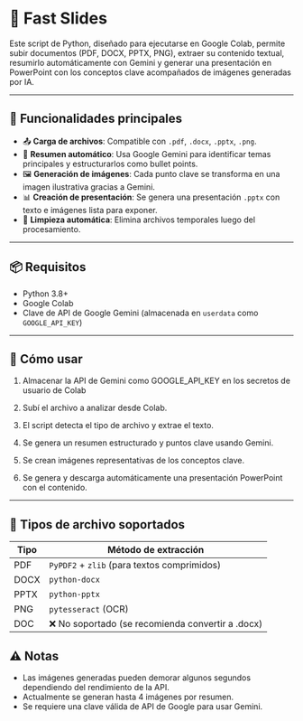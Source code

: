 # 📄 Fast Slides

Este script de Python, diseñado para ejecutarse en Google Colab, permite subir documentos (PDF, DOCX, PPTX, PNG), extraer su contenido textual, resumirlo automáticamente con Gemini y generar una presentación en PowerPoint con los conceptos clave acompañados de imágenes generadas por IA.

---

## 🚀 Funcionalidades principales

- 📤 **Carga de archivos**: Compatible con `.pdf`, `.docx`, `.pptx`, `.png`.  
- 🧠 **Resumen automático**: Usa Google Gemini para identificar temas principales y estructurarlos como bullet points.  
- 🖼️ **Generación de imágenes**: Cada punto clave se transforma en una imagen ilustrativa gracias a Gemini.  
- 📊 **Creación de presentación**: Se genera una presentación `.pptx` con texto e imágenes lista para exponer.  
- 🧹 **Limpieza automática**: Elimina archivos temporales luego del procesamiento.

---

## 📦 Requisitos

- Python 3.8+
- Google Colab
- Clave de API de Google Gemini (almacenada en `userdata` como `GOOGLE_API_KEY`)

---

## 🔧 Cómo usar

1. Almacenar la API de Gemini como GOOGLE_API_KEY en los secretos de usuario de Colab

1. Subí el archivo a analizar desde Colab.

2. El script detecta el tipo de archivo y extrae el texto.

3. Se genera un resumen estructurado y puntos clave usando Gemini.

4. Se crean imágenes representativas de los conceptos clave.

5. Se genera y descarga automáticamente una presentación PowerPoint con el contenido.

---

## 📁 Tipos de archivo soportados

| Tipo | Método de extracción |
|------|----------------------|
| PDF  | `PyPDF2` + `zlib` (para textos comprimidos) |
| DOCX | `python-docx` |
| PPTX | `python-pptx` |
| PNG  | `pytesseract` (OCR) |
| DOC  | ❌ No soportado (se recomienda convertir a .docx) |

## ⚠️ Notas

- Las imágenes generadas pueden demorar algunos segundos dependiendo del rendimiento de la API.
- Actualmente se generan hasta 4 imágenes por resumen.
- Se requiere una clave válida de API de Google para usar Gemini.
